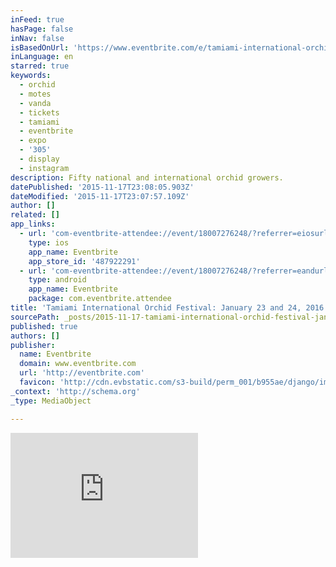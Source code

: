 ```yaml
---
inFeed: true
hasPage: false
inNav: false
isBasedOnUrl: 'https://www.eventbrite.com/e/tamiami-international-orchid-festival-january-23-and-24-2016-tickets-18007276248'
inLanguage: en
starred: true
keywords:
  - orchid
  - motes
  - vanda
  - tickets
  - tamiami
  - eventbrite
  - expo
  - '305'
  - display
  - instagram
description: Fifty national and international orchid growers.
datePublished: '2015-11-17T23:08:05.903Z'
dateModified: '2015-11-17T23:07:57.109Z'
author: []
related: []
app_links:
  - url: 'com-eventbrite-attendee://event/18007276248/?referrer=eiosurlxfbk'
    type: ios
    app_name: Eventbrite
    app_store_id: '487922291'
  - url: 'com-eventbrite-attendee://event/18007276248/?referrer=eandurlxfbk'
    type: android
    app_name: Eventbrite
    package: com.eventbrite.attendee
title: 'Tamiami International Orchid Festival: January 23 and 24, 2016'
sourcePath: _posts/2015-11-17-tamiami-international-orchid-festival-january-23-and-24-20.md
published: true
authors: []
publisher:
  name: Eventbrite
  domain: www.eventbrite.com
  url: 'http://eventbrite.com'
  favicon: 'http://cdn.evbstatic.com/s3-build/perm_001/b955ae/django/images/icons/favicon.ico'
_context: 'http://schema.org'
_type: MediaObject

---
```

<iframe src="https://cdn.embedly.com/widgets/media.html?src=https%3A%2F%2Fwww.eventbrite.com%2Ftickets-external%3Feid%3D18007276248%26ref%3Detckt&amp;url=http%3A%2F%2Fwww.eventbrite.com%2Fe%2Ftamiami-international-orchid-festival-january-23-and-24-2016-tickets-18007276248&amp;key=b7d04c9b404c499eba89ee7072e1c4f7&amp;type=text%2Fhtml&amp;scroll=auto&amp;schema=eventbrite" width="None" height="200" scrolling="auto" frameborder="0" allowfullscreen="allowfullscreen" style=""></iframe>
